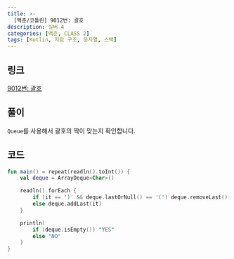 ```yaml
---
title: >-
  [백준/코틀린] 9012번: 괄호
description: 실버 4
categories: [백준, CLASS 2]
tags: [Kotlin, 자료 구조, 문자열, 스택]
---
```


## 링크
[9012번: 괄호](https://www.acmicpc.net/problem/9012)

## 풀이
`Queue`를 사용해서 괄호의 짝이 맞는지 확인합니다.

## 코드
```kotlin
fun main() = repeat(readln().toInt()) {
    val deque = ArrayDeque<Char>()

    readln().forEach {
        if (it == ')' && deque.lastOrNull() == '(') deque.removeLast()
        else deque.addLast(it)
    }

    println(
        if (deque.isEmpty()) "YES"
        else "NO"
    )
}

```
